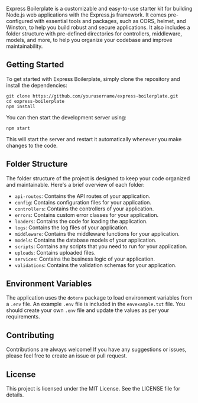 Express Boilerplate is a customizable and easy-to-use starter kit for building Node.js web applications with the Express.js framework. It comes pre-configured with essential tools and packages, such as CORS, helmet, and Winston, to help you build robust and secure applications. It also includes a folder structure with pre-defined directories for controllers, middleware, models, and more, to help you organize your codebase and improve maintainability.

## Getting Started

To get started with Express Boilerplate, simply clone the repository and install the dependencies:

```
git clone https://github.com/yourusername/express-boilerplate.git
cd express-boilerplate
npm install
```

You can then start the development server using:

```
npm start
```

This will start the server and restart it automatically whenever you make changes to the code.

## Folder Structure

The folder structure of the project is designed to keep your code organized and maintainable. Here's a brief overview of each folder:

- `api-routes`: Contains the API routes of your application.
- `config`: Contains configuration files for your application.
- `controllers`: Contains the controllers of your application.
- `errors`: Contains custom error classes for your application.
- `loaders`: Contains the code for loading the application.
- `logs`: Contains the log files of your application.
- `middleware`: Contains the middleware functions for your application.
- `models`: Contains the database models of your application.
- `scripts`: Contains any scripts that you need to run for your application.
- `uploads`: Contains uploaded files.
- `services`: Contains the business logic of your application.
- `validations`: Contains the validation schemas for your application.

## Environment Variables

The application uses the `dotenv` package to load environment variables from a `.env` file. An example `.env` file is included in the `envexample.txt` file. You should create your own `.env` file and update the values as per your requirements.

## Contributing

Contributions are always welcome! If you have any suggestions or issues, please feel free to create an issue or pull request.

## License

This project is licensed under the MIT License. See the LICENSE file for details.